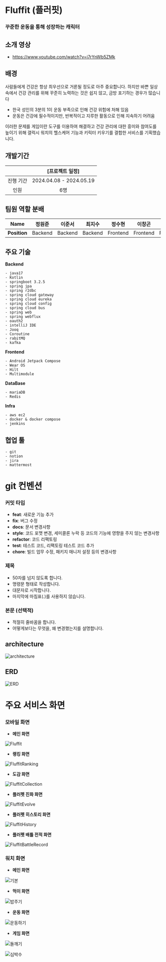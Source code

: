 # Fluffit (플러핏)

### 꾸준한 운동을 통해 성장하는 캐릭터

## 소개 영상

- https://www.youtube.com/watch?v=i7rYnWb5ZMk

## 배경

사람들에게 건강은 항상 최우선으로 거론될 정도로 아주 중요합니다. 하지만 바쁜 일상 속에서 건강 관리를 위해 꾸준히 노력하는 것은 쉽지 않고, 금방 포기하는 경우가 많습니다

- 한국 성인의 3분의 1이 운동 부족으로 인해 건강 위험에 처해 있음
- 운동은 건강에 필수적이지만, 반복적이고 지루한 활동으로 인해 지속하기 어려움

이러한 문제를 게임이란 도구를 이용하여 해결하고 건강 관리에 대한 흥미와 참여도를 높이기 위해 갤럭시 워치의 헬스케어 기능과 키릭터 키우기를 결합한 서비스를 기획했습니다.

## 개발기간

|           |     [프로젝트 일정]     |
| :-------: | :---------------------: |
| 진행 기간 | 2024.04.08 - 2024.05.19 |
|   인원    |           6명           |

## 팀원 역할 분배

|   **Name**   | 정원준  | 이준서  | 최지수  |  정수현  |  이창곤  |  여창영  |
| :----------: | :-----: | :-----: | :-----: | :------: | :------: | :------: |
| **Position** | Backend | Backend | Backend | Frontend | Frontend | Frontend |

## 주요 기술

**Backend**

```
- java17
- Kotlin
- springboot 3.2.5
- spring jpa
- spring r2dbc
- spring cloud gateway
- spring cloud eureka
- spring cloud config
- spring cloud bus
- spring web
- spring webflux
- oauth2
- intelliJ IDE
- Jooq
- Coroutine
- rabitMQ
- kafka
```

**Frontend**

```
- Android Jetpack Compose
- Wear OS
- Hilt
- Multimodule
```

**DataBase**

```
- mariaDB
- Redis
```

**Infra**

```
- aws ec2
- docker & docker compose
- jenkins
```

## 협업 툴

```
- git
- notion
- jira
- mattermost
```

# git 컨벤션

### **커밋 타입**

- **feat**: 새로운 기능 추가
- **fix**: 버그 수정
- **docs**: 문서 변경사항
- **style**: 코드 포맷 변경, 세미콜론 누락 등 코드의 기능에 영향을 주지 않는 변경사항
- **refactor**: 코드 리팩토링
- **test**: 테스트 코드, 리팩토링 테스트 코드 추가
- **chore**: 빌드 업무 수정, 패키지 매니저 설정 등의 변경사항

### **제목**

- 50자를 넘지 않도록 합니다.
- 명령문 형태로 작성합니다.
- 대문자로 시작합니다.
- 마지막에 마침표(.)를 사용하지 않습니다.

### **본문 (선택적)**

- 적절히 줄바꿈을 합니다.
- 어떻게보다는 무엇을, 왜 변경했는지를 설명합니다.

## architecture

![architecture](https://github.com/shjung53/Fluffit/assets/90888718/0eb6bd91-404c-4caa-87fb-9798c2d82888)


## ERD

![ERD](https://github.com/shjung53/Fluffit/assets/90888718/1ff537a1-b4b3-4d86-aedf-38b46df2b447)


# 주요 서비스 화면

### 모바일 화면

- **메인 화면**

![Fluffit](https://github.com/shjung53/Fluffit/assets/90888718/a825644d-369f-482e-973e-ea57a8240a85)


- **랭킹 화면**

![FluffitRanking](https://github.com/shjung53/Fluffit/assets/90888718/e2c49cd3-d63d-4106-921d-fab30ca1a2ce)


- **도감 화면**

![FluffitCollection](https://github.com/shjung53/Fluffit/assets/90888718/ce75be0e-9ef8-4881-b94d-1f568935da9d)


- **플러펫 진화 화면**

![FluffitEvolve](https://github.com/shjung53/Fluffit/assets/90888718/d7e29daa-c612-4635-80a2-d932f784c111)


- **플러펫 히스토리 화면**

![FluffitHistory](https://github.com/shjung53/Fluffit/assets/90888718/01e5979d-3a25-4991-8805-89f2e343f72b)

- **플러펫 배틀 전적 화면**

![FluffitBattleRecord](https://github.com/shjung53/Fluffit/assets/90888718/658f9005-3ec6-4412-878a-65ab9986a4a3)


### 워치 화면

- **메인 화면**

![기본](https://github.com/shjung53/Fluffit/assets/90888718/e20f1515-86ce-4aef-9f30-15a67b5650e2)


- **먹이 화면**

![밥주기](https://github.com/shjung53/Fluffit/assets/90888718/35a9156d-a47d-4db2-a872-6fe90ff7b6f6)


- **운동 화면**

![운동하기](https://github.com/shjung53/Fluffit/assets/90888718/ea24c8e3-3f32-4b71-87db-e06c4147e69d)


- **게임 화면**

![돌깨기](https://github.com/shjung53/Fluffit/assets/90888718/69d023df-39c6-41c4-afbf-f4b88eddffd7)

![심박수](https://github.com/shjung53/Fluffit/assets/90888718/d4599fc2-f9ed-489c-8e29-2c45adbe0454)


